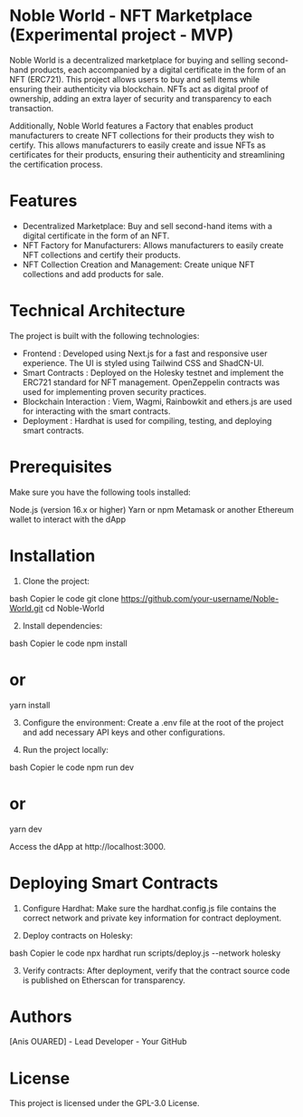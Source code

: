 # Noble World - NFT Marketplace (Experimental project - MVP)

Noble World is a decentralized marketplace for buying and selling second-hand products, each accompanied by a digital certificate in the form of an NFT (ERC721). This project allows users to buy and sell items while ensuring their authenticity via blockchain. NFTs act as digital proof of ownership, adding an extra layer of security and transparency to each transaction.

Additionally, Noble World features a Factory that enables product manufacturers to create NFT collections for their products they wish to certify. This allows manufacturers to easily create and issue NFTs as certificates for their products, ensuring their authenticity and streamlining the certification process.

# Features

- Decentralized Marketplace: Buy and sell second-hand items with a digital certificate in the form of an NFT.
- NFT Factory for Manufacturers: Allows manufacturers to easily create NFT collections and certify their products.
- NFT Collection Creation and Management: Create unique NFT collections and add products for sale.

# Technical Architecture

The project is built with the following technologies:

- Frontend : Developed using Next.js for a fast and responsive user experience. The UI is styled using Tailwind CSS and ShadCN-UI.
- Smart Contracts : Deployed on the Holesky testnet and implement the ERC721 standard for NFT management. OpenZeppelin contracts was used for implementing proven security practices.
- Blockchain Interaction : Viem, Wagmi, Rainbowkit and ethers.js are used for interacting with the smart contracts.
- Deployment : Hardhat is used for compiling, testing, and deploying smart contracts.

# Prerequisites

Make sure you have the following tools installed:

Node.js (version 16.x or higher)
Yarn or npm
Metamask or another Ethereum wallet to interact with the dApp

# Installation

1. Clone the project:

bash
Copier le code
git clone https://github.com/your-username/Noble-World.git
cd Noble-World

2. Install dependencies:

bash
Copier le code
npm install

# or

yarn install

3. Configure the environment:
   Create a .env file at the root of the project and add necessary API keys and other configurations.

4. Run the project locally:

bash
Copier le code
npm run dev

# or

yarn dev

Access the dApp at http://localhost:3000.

# Deploying Smart Contracts

1. Configure Hardhat: Make sure the hardhat.config.js file contains the correct network and private key information for contract deployment.

2. Deploy contracts on Holesky:

bash
Copier le code
npx hardhat run scripts/deploy.js --network holesky

3. Verify contracts: After deployment, verify that the contract source code is published on Etherscan for transparency.

# Authors

[Anis OUARED] - Lead Developer - Your GitHub

# License

This project is licensed under the GPL-3.0 License.
